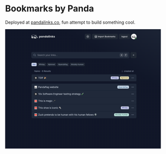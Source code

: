 # Bookmarks by Panda

Deployed at [pandalinks.co](https://pandalinks.co),  fun attempt to build something cool.

![preview](./public/app-preview.png)